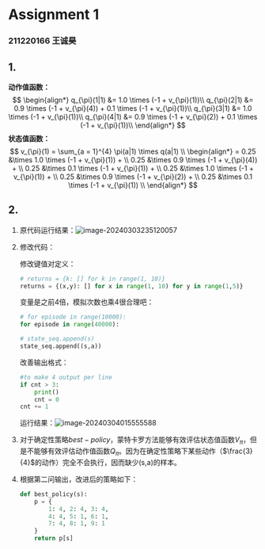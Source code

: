 # Assignment 1

### 211220166 王诚昊

## 1.

**动作值函数：**
$$
\begin{align*}
q_{\pi}(1|1) &= 1.0 \times (-1 + v_{\pi}(1))\\
q_{\pi}(2|1) &= 0.9 \times (-1 + v_{\pi}(4)) + 0.1 \times (-1 + v_{\pi}(1))\\
q_{\pi}(3|1) &= 1.0 \times (-1 + v_{\pi}(1))\\
q_{\pi}(4|1) &= 0.9 \times (-1 + v_{\pi}(2)) + 0.1 \times (-1 + v_{\pi}(1))\\
\end{align*}
$$
**状态值函数：**
$$
v_{\pi}(1) = \sum_{a = 1}^{4} \pi(a|1) \times q(a|1) \\
\begin{align*}
= 0.25 &\times 1.0 \times (-1 + v_{\pi}(1)) + \\
0.25 &\times 0.9 \times (-1 + v_{\pi}(4)) + \\
0.25 &\times 0.1 \times (-1 + v_{\pi}(1)) + \\
0.25 &\times 1.0 \times (-1 + v_{\pi}(1)) + \\
0.25 &\times 0.9 \times (-1 + v_{\pi}(2)) + \\
0.25 &\times 0.1 \times (-1 + v_{\pi}(1))  \\
\end{align*}
$$

## 2.

1. 原代码运行结果：![image-20240303235120057](D:\NJU_undergraduate\大三下\无人机\homework\Assignment1\image-20240303235120057.png)

2. 修改代码：

   修改键值对定义：

   ```python
   # returns = {k: [] for k in range(1, 10)}
   returns = {(x,y): [] for x in range(1, 10) for y in range(1,5)}
   ```

   变量是之前4倍，模拟次数也乘4很合理吧：

   ```python
   # for episode in range(10000):
   for episode in range(40000): 
   ```

   ```python
   # state_seq.append(s)
   state_seq.append((s,a))
   ```

   改善输出格式：

   ```python
   #to make 4 output per line
   if cnt > 3:
       print()
       cnt = 0
   cnt += 1
   ```

   运行结果：![image-20240304015555588](D:\NJU_undergraduate\大三下\无人机\homework\Assignment1\image-20240304015555588.png)

3. 对于确定性策略$best-policy$，蒙特卡罗方法能够有效评估状态值函数$V_{\pi}$，但是不能够有效评估动作值函数$Q_{\pi}$。因为在确定性策略下某些动作（$\frac{3}{4}$的动作）完全不会执行，因而缺少(s,a)的样本。

4. 根据第二问输出，改进后的策略如下：

   ```python
   def best_policy(s):
       p = {
           1: 4, 2: 4, 3: 4,
           4: 4, 5: 1, 6: 1,
           7: 4, 8: 1, 9: 1
       }
       return p[s]
   ```

   
